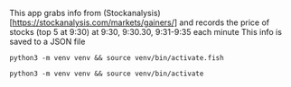 This app grabs info from (Stockanalysis)[https://stockanalysis.com/markets/gainers/]
and records the price of stocks (top 5 at 9:30) at 9:30, 9:30.30, 9:31-9:35 each minute
This info is saved to a JSON file

```
python3 -m venv venv && source venv/bin/activate.fish
```

```
python3 -m venv venv && source venv/bin/activate
```